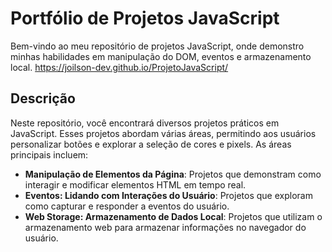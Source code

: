 # Portfólio de Projetos JavaScript

Bem-vindo ao meu repositório de projetos JavaScript, onde demonstro minhas habilidades em manipulação do DOM, eventos e armazenamento local.
https://joilson-dev.github.io/ProjetoJavaScript/

## Descrição

Neste repositório, você encontrará diversos projetos práticos em JavaScript. Esses projetos abordam várias áreas, permitindo aos usuários personalizar botões e explorar a seleção de cores e pixels. As áreas principais incluem:

- **Manipulação de Elementos da Página**: Projetos que demonstram como interagir e modificar elementos HTML em tempo real.
- **Eventos: Lidando com Interações do Usuário**: Projetos que exploram como capturar e responder a eventos do usuário.
- **Web Storage: Armazenamento de Dados Local**: Projetos que utilizam o armazenamento web para armazenar informações no navegador do usuário.
